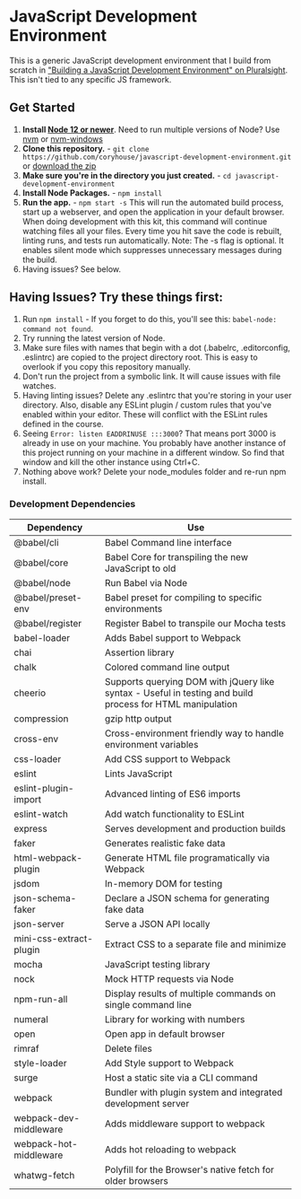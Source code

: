 # JavaScript Development Environment

This is a generic JavaScript development environment that I build from scratch in ["Building a JavaScript Development Environment" on Pluralsight](https://app.pluralsight.com/library/courses/javascript-development-environment/table-of-contents). This isn't tied to any specific JS framework.

## Get Started

1. **Install [Node 12 or newer](https://nodejs.org)**. Need to run multiple versions of Node? Use [nvm](https://github.com/creationix/nvm) or [nvm-windows](https://github.com/coreybutler/nvm-windows)
2. **Clone this repository.** - `git clone https://github.com/coryhouse/javascript-development-environment.git` or [download the zip](https://github.com/coryhouse/javascript-development-environment/archive/master.zip)
3. **Make sure you're in the directory you just created.** - `cd javascript-development-environment`
4. **Install Node Packages.** - `npm install`
5. **Run the app.** - `npm start -s`
   This will run the automated build process, start up a webserver, and open the application in your default browser. When doing development with this kit, this command will continue watching files all your files. Every time you hit save the code is rebuilt, linting runs, and tests run automatically. Note: The -s flag is optional. It enables silent mode which suppresses unnecessary messages during the build.
6. Having issues? See below.

## Having Issues? Try these things first:

1. Run `npm install` - If you forget to do this, you'll see this: `babel-node: command not found`.
2. Try running the latest version of Node.
3. Make sure files with names that begin with a dot (.babelrc, .editorconfig, .eslintrc) are copied to the project directory root. This is easy to overlook if you copy this repository manually.
4. Don't run the project from a symbolic link. It will cause issues with file watches.
5. Having linting issues? Delete any .eslintrc that you're storing in your user directory. Also, disable any ESLint plugin / custom rules that you've enabled within your editor. These will conflict with the ESLint rules defined in the course.
6. Seeing `Error: listen EADDRINUSE :::3000`? That means port 3000 is already in use on your machine. You probably have another instance of this project running on your machine in a different window. So find that window and kill the other instance using Ctrl+C.
7. Nothing above work? Delete your node_modules folder and re-run npm install.

### Development Dependencies

| **Dependency**          | **Use**                                                                                                   |
| ----------------------- | --------------------------------------------------------------------------------------------------------- |
| @babel/cli              | Babel Command line interface                                                                              |
| @babel/core             | Babel Core for transpiling the new JavaScript to old                                                      |
| @babel/node             | Run Babel via Node                                                                                        |
| @babel/preset-env       | Babel preset for compiling to specific environments                                                       |
| @babel/register         | Register Babel to transpile our Mocha tests                                                               |
| babel-loader            | Adds Babel support to Webpack                                                                             |
| chai                    | Assertion library                                                                                         |
| chalk                   | Colored command line output                                                                               |
| cheerio                 | Supports querying DOM with jQuery like syntax - Useful in testing and build process for HTML manipulation |
| compression             | gzip http output                                                                                          |
| cross-env               | Cross-environment friendly way to handle environment variables                                            |
| css-loader              | Add CSS support to Webpack                                                                                |
| eslint                  | Lints JavaScript                                                                                          |
| eslint-plugin-import    | Advanced linting of ES6 imports                                                                           |
| eslint-watch            | Add watch functionality to ESLint                                                                         |
| express                 | Serves development and production builds                                                                  |
| faker                   | Generates realistic fake data                                                                             |
| html-webpack-plugin     | Generate HTML file programatically via Webpack                                                            |
| jsdom                   | In-memory DOM for testing                                                                                 |
| json-schema-faker       | Declare a JSON schema for generating fake data                                                            |
| json-server             | Serve a JSON API locally                                                                                  |
| mini-css-extract-plugin | Extract CSS to a separate file and minimize                                                               |
| mocha                   | JavaScript testing library                                                                                |
| nock                    | Mock HTTP requests via Node                                                                               |
| npm-run-all             | Display results of multiple commands on single command line                                               |
| numeral                 | Library for working with numbers                                                                          |
| open                    | Open app in default browser                                                                               |
| rimraf                  | Delete files                                                                                              |
| style-loader            | Add Style support to Webpack                                                                              |
| surge                   | Host a static site via a CLI command                                                                      |
| webpack                 | Bundler with plugin system and integrated development server                                              |
| webpack-dev-middleware  | Adds middleware support to webpack                                                                        |
| webpack-hot-middleware  | Adds hot reloading to webpack                                                                             |
| whatwg-fetch            | Polyfill for the Browser's native fetch for older browsers                                                |
